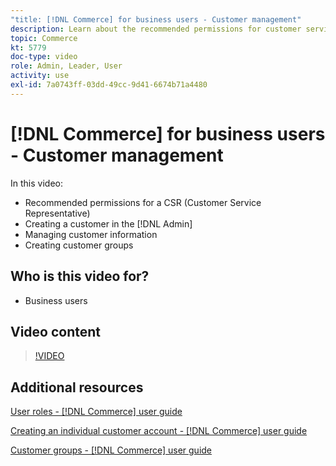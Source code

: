 ```yaml
---
"title: [!DNL Commerce] for business users - Customer management"
description: Learn about the recommended permissions for customer service, creating a customer in the [!DNL Admin], managing customer information, and creating customer groups.
topic: Commerce
kt: 5779
doc-type: video
role: Admin, Leader, User
activity: use
exl-id: 7a0743ff-03dd-49cc-9d41-6674b71a4480
---
```

# [!DNL Commerce] for business users - Customer management

In this video:

- Recommended permissions for a CSR (Customer Service Representative)
- Creating a customer in the [!DNL Admin]
- Managing customer information
- Creating customer groups

## Who is this video for?

- Business users

## Video content

>[!VIDEO](https://video.tv.adobe.com/v/36189?quality=12&learn=on)

## Additional resources

[User roles - [!DNL Commerce] user guide](https://docs.magento.com/user-guide/system/permissions-user-roles.html)

[Creating an individual customer account - [!DNL Commerce] user guide](https://docs.magento.com/user-guide/customers/account-create.html)

[Customer groups - [!DNL Commerce] user guide](https://docs.magento.com/user-guide/customers/customer-groups.html)
